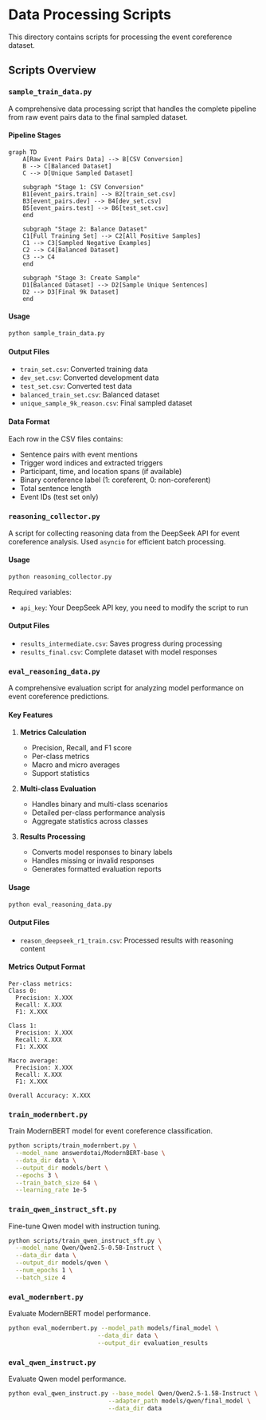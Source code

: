 # Data Processing Scripts

This directory contains scripts for processing the event coreference dataset.

## Scripts Overview

### `sample_train_data.py`

A comprehensive data processing script that handles the complete pipeline from raw event pairs data to the final sampled dataset.

#### Pipeline Stages

```mermaid
graph TD
    A[Raw Event Pairs Data] --> B[CSV Conversion]
    B --> C[Balanced Dataset]
    C --> D[Unique Sampled Dataset]
    
    subgraph "Stage 1: CSV Conversion"
    B1[event_pairs.train] --> B2[train_set.csv]
    B3[event_pairs.dev] --> B4[dev_set.csv]
    B5[event_pairs.test] --> B6[test_set.csv]
    end
    
    subgraph "Stage 2: Balance Dataset"
    C1[Full Training Set] --> C2[All Positive Samples]
    C1 --> C3[Sampled Negative Examples]
    C2 --> C4[Balanced Dataset]
    C3 --> C4
    end
    
    subgraph "Stage 3: Create Sample"
    D1[Balanced Dataset] --> D2[Sample Unique Sentences]
    D2 --> D3[Final 9k Dataset]
    end
```

#### Usage

```bash
python sample_train_data.py
```

#### Output Files

- `train_set.csv`: Converted training data
- `dev_set.csv`: Converted development data
- `test_set.csv`: Converted test data
- `balanced_train_set.csv`: Balanced dataset
- `unique_sample_9k_reason.csv`: Final sampled dataset

#### Data Format

Each row in the CSV files contains:
- Sentence pairs with event mentions
- Trigger word indices and extracted triggers
- Participant, time, and location spans (if available)
- Binary coreference label (1: coreferent, 0: non-coreferent)
- Total sentence length
- Event IDs (test set only) 

### `reasoning_collector.py`

A script for collecting reasoning data from the DeepSeek API for event coreference analysis. Used `asyncio` for efficient batch processing.

#### Usage

```bash
python reasoning_collector.py
```

Required variables:
- `api_key`: Your DeepSeek API key, you need to modify the script to run

#### Output Files

- `results_intermediate.csv`: Saves progress during processing
- `results_final.csv`: Complete dataset with model responses

### `eval_reasoning_data.py`

A comprehensive evaluation script for analyzing model performance on event coreference predictions.

#### Key Features

1. **Metrics Calculation**
   - Precision, Recall, and F1 score
   - Per-class metrics
   - Macro and micro averages
   - Support statistics

2. **Multi-class Evaluation**
   - Handles binary and multi-class scenarios
   - Detailed per-class performance analysis
   - Aggregate statistics across classes

3. **Results Processing**
   - Converts model responses to binary labels
   - Handles missing or invalid responses
   - Generates formatted evaluation reports

#### Usage

```bash
python eval_reasoning_data.py
```

#### Output Files

- `reason_deepseek_r1_train.csv`: Processed results with reasoning content

#### Metrics Output Format

```
Per-class metrics:
Class 0:
  Precision: X.XXX
  Recall: X.XXX
  F1: X.XXX

Class 1:
  Precision: X.XXX
  Recall: X.XXX
  F1: X.XXX

Macro average:
  Precision: X.XXX
  Recall: X.XXX
  F1: X.XXX

Overall Accuracy: X.XXX
```

### `train_modernbert.py`

Train ModernBERT model for event coreference classification.

```bash
python scripts/train_modernbert.py \
  --model_name answerdotai/ModernBERT-base \
  --data_dir data \
  --output_dir models/bert \
  --epochs 3 \
  --train_batch_size 64 \
  --learning_rate 1e-5
```

### `train_qwen_instruct_sft.py`

Fine-tune Qwen model with instruction tuning.

```bash
python scripts/train_qwen_instruct_sft.py \
  --model_name Qwen/Qwen2.5-0.5B-Instruct \
  --data_dir data \
  --output_dir models/qwen \
  --num_epochs 1 \
  --batch_size 4
```

### `eval_modernbert.py`

Evaluate ModernBERT model performance.

```bash
python eval_modernbert.py --model_path models/final_model \
                         --data_dir data \
                         --output_dir evaluation_results
```

### `eval_qwen_instruct.py`

Evaluate Qwen model performance.

```bash
python eval_qwen_instruct.py --base_model Qwen/Qwen2.5-1.5B-Instruct \
                            --adapter_path models/qwen/final_model \
                            --data_dir data 